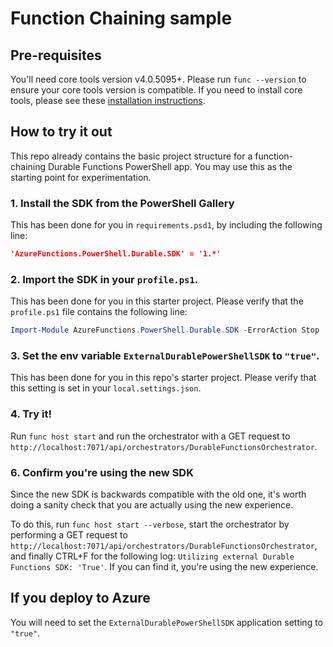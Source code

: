 # Function Chaining sample

## Pre-requisites

You'll need core tools version v4.0.5095+. Please run `func --version` to ensure your core tools version is compatible.
If you need to install core tools, please see these [installation instructions](https://github.com/Azure/azure-functions-core-tools#installing).

## How to try it out

This repo already contains the basic project structure for a function-chaining Durable Functions PowerShell app.
You may use this as the starting point for experimentation.

### 1. Install the SDK from the PowerShell Gallery

This has been done for you in `requirements.psd1`, by including the following line:

```json
'AzureFunctions.PowerShell.Durable.SDK' = '1.*'
```

### 2. Import the SDK in your `profile.ps1`.

This has been done for you in this starter project.
Please verify that the `profile.ps1` file contains the following line:

```powershell
Import-Module AzureFunctions.PowerShell.Durable.SDK -ErrorAction Stop
```

### 3. Set the env variable `ExternalDurablePowerShellSDK` to `"true"`.

This has been done for you in this repo's starter project.
Please verify that this setting is set in your `local.settings.json`.

### 4. Try it!

Run `func host start` and run the orchestrator with a GET request to `http://localhost:7071/api/orchestrators/DurableFunctionsOrchestrator`.

### 6. Confirm you're using the new SDK

Since the new SDK is backwards compatible with the old one, it's worth doing a sanity check that you are actually using the new experience.

To do this, run `func host start --verbose`, start the orchestrator by performing a GET request to `http://localhost:7071/api/orchestrators/DurableFunctionsOrchestrator`, and finally CTRL+F for the following log: `Utilizing external Durable Functions SDK: 'True'`. If you can find it, you're using the new experience.

## If you deploy to Azure

You will need to set the `ExternalDurablePowerShellSDK` application setting to `"true"`.